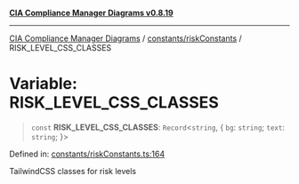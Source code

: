 [**CIA Compliance Manager Diagrams v0.8.19**](../../../README.md)

***

[CIA Compliance Manager Diagrams](../../../modules.md) / [constants/riskConstants](../README.md) / RISK\_LEVEL\_CSS\_CLASSES

# Variable: RISK\_LEVEL\_CSS\_CLASSES

> `const` **RISK\_LEVEL\_CSS\_CLASSES**: `Record`\<`string`, \{ `bg`: `string`; `text`: `string`; \}\>

Defined in: [constants/riskConstants.ts:164](https://github.com/Hack23/cia-compliance-manager/blob/8a17389ebf0d2a027875b835eec814811b99abcc/src/constants/riskConstants.ts#L164)

TailwindCSS classes for risk levels
